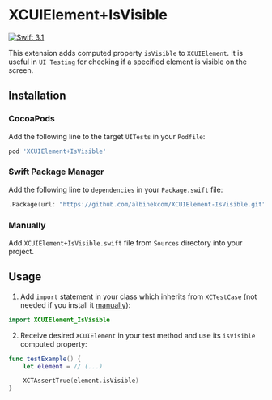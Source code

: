 # XCUIElement+IsVisible

[![Swift 3.1](https://img.shields.io/badge/Swift-3.1-orange.svg)](https://swift.org)

This extension adds computed property `isVisible` to `XCUIElement`. It is useful in `UI Testing` for checking if a specified element is visible on the screen.


## Installation


### CocoaPods

Add the following line to the target `UITests` in your `Podfile`:

``` Ruby
pod 'XCUIElement+IsVisible'
```

### Swift Package Manager

Add the following line to `dependencies` in your `Package.swift` file:

``` Swift
.Package(url: "https://github.com/albinekcom/XCUIElement-IsVisible.git", majorVersion: 0)
```

### Manually

Add `XCUIElement+IsVisible.swift` file from `Sources` directory into your project.


## Usage

1. Add `import` statement in your class which inherits from `XCTestCase` (not needed if you install it [manually](#manually)):
  ``` Swift
  import XCUIElement_IsVisible
  ```

2. Receive desired `XCUIElement` in your test method and use its `isVisible` computed property:
  ``` Swift
  func testExample() {
      let element = // (...)

      XCTAssertTrue(element.isVisible)
  }
  ```
